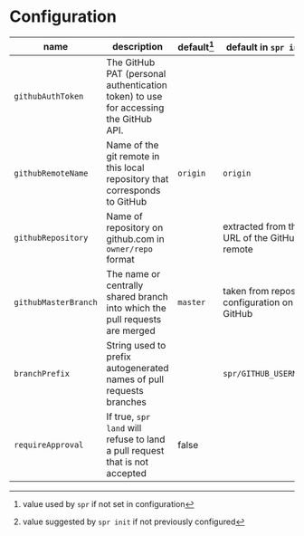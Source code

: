 # Configuration

| name                 | description                                                                         | default[^default] | default in `spr init`[^initdefault]           |
| -------------------- | ----------------------------------------------------------------------------------- | ----------------- | --------------------------------------------- |
| `githubAuthToken`    | The GitHub PAT (personal authentication token) to use for accessing the GitHub API. |
| `githubRemoteName`   | Name of the git remote in this local repository that corresponds to GitHub          | `origin`          | `origin`                                      |
| `githubRepository`   | Name of repository on github.com in `owner/repo` format                             |                   | extracted from the URL of the GitHub remote   |
| `githubMasterBranch` | The name or centrally shared branch into which the pull requests are merged         | `master`          | taken from repository configuration on GitHub |
| `branchPrefix`       | String used to prefix autogenerated names of pull requests branches                 |                   | `spr/GITHUB_USERNAME/`                        |
| `requireApproval`    | If true, `spr land` will refuse to land a pull request that is not accepted         | false             |

[^default]: value used by `spr` if not set in configuration
[^initdefault]: value suggested by `spr init` if not previously configured
